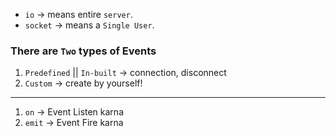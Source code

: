- `io` -> means entire `server`.
- `socket` -> means a `Single User`.

### There are `Two` types of Events

1. `Predefined` || `In-built` ->  connection, disconnect
2. `Custom` -> create by yourself!

----

1. `on` -> Event Listen karna
2. `emit` -> Event Fire karna